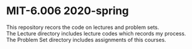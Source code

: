 # MIT-6.006 2020-spring
This repository recors the code on lectures and problem sets.  
The Lecture directory includes lecture codes which records my process.  
The Problem Set directory includes assignments of this courses.  
